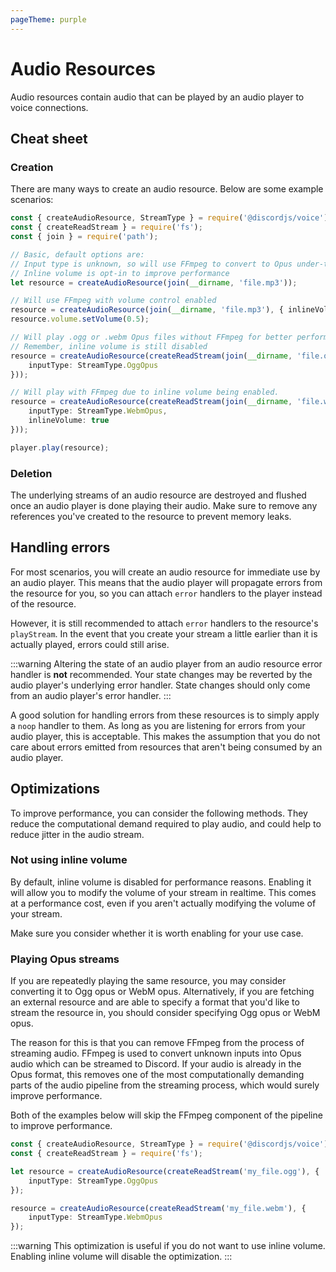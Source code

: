 ```yaml
---
pageTheme: purple
---
```


# Audio Resources

Audio resources contain audio that can be played by an audio player to voice connections.

## Cheat sheet

### Creation

There are many ways to create an audio resource. Below are some example scenarios:

```ts
const { createAudioResource, StreamType } = require('@discordjs/voice');
const { createReadStream } = require('fs');
const { join } = require('path');

// Basic, default options are:
// Input type is unknown, so will use FFmpeg to convert to Opus under-the-hood
// Inline volume is opt-in to improve performance
let resource = createAudioResource(join(__dirname, 'file.mp3'));

// Will use FFmpeg with volume control enabled
resource = createAudioResource(join(__dirname, 'file.mp3'), { inlineVolume: true });
resource.volume.setVolume(0.5);

// Will play .ogg or .webm Opus files without FFmpeg for better performance
// Remember, inline volume is still disabled
resource = createAudioResource(createReadStream(join(__dirname, 'file.ogg'), {
	inputType: StreamType.OggOpus
}));

// Will play with FFmpeg due to inline volume being enabled.
resource = createAudioResource(createReadStream(join(__dirname, 'file.webm'), {
	inputType: StreamType.WebmOpus,
	inlineVolume: true
}));

player.play(resource);
```

### Deletion

The underlying streams of an audio resource are destroyed and flushed once an audio player is done playing their audio. Make sure to remove any references you've created to the resource to prevent memory leaks.

## Handling errors

For most scenarios, you will create an audio resource for immediate use by an audio player. This means that the audio player will propagate errors from the resource for you, so you can attach `error` handlers to the player instead of the resource.

However, it is still recommended to attach `error` handlers to the resource's `playStream`. In the event that you create your stream a little earlier than it is actually played, errors could still arise.

:::warning
Altering the state of an audio player from an audio resource error handler is **not** recommended. Your state changes may be reverted by the audio player's underlying error handler. State changes should only come from an audio player's error handler.
:::

A good solution for handling errors from these resources is to simply apply a `noop` handler to them. As long as you are listening for errors from your audio player, this is acceptable. This makes the assumption that you do not care about errors emitted from resources that aren't being consumed by an audio player.

## Optimizations

To improve performance, you can consider the following methods. They reduce the computational demand required to play audio, and could help to reduce jitter in the audio stream.

### Not using inline volume

By default, inline volume is disabled for performance reasons. Enabling it will allow you to modify the volume of your stream in realtime. This comes at a performance cost, even if you aren't actually modifying the volume of your stream.

Make sure you consider whether it is worth enabling for your use case.

### Playing Opus streams

If you are repeatedly playing the same resource, you may consider converting it to Ogg opus or WebM opus. Alternatively, if you are fetching an external resource and are able to specify a format that you'd like to stream the resource in, you should consider specifying Ogg opus or WebM opus.

The reason for this is that you can remove FFmpeg from the process of streaming audio. FFmpeg is used to convert unknown inputs into Opus audio which can be streamed to Discord. If your audio is already in the Opus format, this removes one of the most computationally demanding parts of the audio pipeline from the streaming process, which would surely improve performance.

Both of the examples below will skip the FFmpeg component of the pipeline to improve performance.

```ts
const { createAudioResource, StreamType } = require('@discordjs/voice');
const { createReadStream } = require('fs');

let resource = createAudioResource(createReadStream('my_file.ogg'), {
	inputType: StreamType.OggOpus
});

resource = createAudioResource(createReadStream('my_file.webm'), {
	inputType: StreamType.WebmOpus
});
```

:::warning
This optimization is useful if you do not want to use inline volume. Enabling inline volume will disable the optimization.
:::
